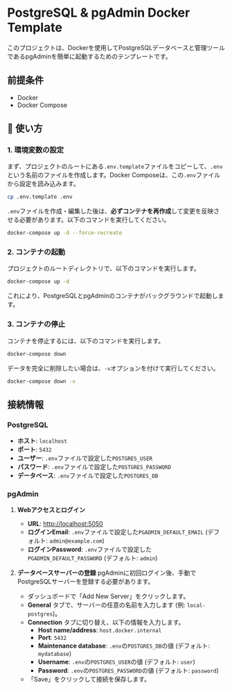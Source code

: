 # PostgreSQL & pgAdmin Docker Template

このプロジェクトは、Dockerを使用してPostgreSQLデータベースと管理ツールであるpgAdminを簡単に起動するためのテンプレートです。

## 前提条件

*   Docker
*   Docker Compose

## 🚀 使い方

### 1. 環境変数の設定

まず、プロジェクトのルートにある`.env.template`ファイルをコピーして、`.env`という名前のファイルを作成します。Docker Composeは、この`.env`ファイルから設定を読み込みます。

```bash
cp .env.template .env
```

`.env`ファイルを作成・編集した後は、**必ずコンテナを再作成**して変更を反映させる必要があります。以下のコマンドを実行してください。

```bash
docker-compose up -d --force-recreate
```

### 2. コンテナの起動

プロジェクトのルートディレクトリで、以下のコマンドを実行します。

```bash
docker-compose up -d
```

これにより、PostgreSQLとpgAdminのコンテナがバックグラウンドで起動します。

### 3. コンテナの停止

コンテナを停止するには、以下のコマンドを実行します。

```bash
docker-compose down
```

データを完全に削除したい場合は、`-v`オプションを付けて実行してください。

```bash
docker-compose down -v
```

## 接続情報

### PostgreSQL

- **ホスト**: `localhost`
- **ポート**: `5432`
- **ユーザー**: `.env`ファイルで設定した`POSTGRES_USER`
- **パスワード**: `.env`ファイルで設定した`POSTGRES_PASSWORD`
- **データベース**: `.env`ファイルで設定した`POSTGRES_DB`

### pgAdmin

1.  **Webアクセスとログイン**
    - **URL**: [http://localhost:5050](http://localhost:5050)
    - **ログインEmail**: `.env`ファイルで設定した`PGADMIN_DEFAULT_EMAIL` (デフォルト: `admin@example.com`)
    - **ログインPassword**: `.env`ファイルで設定した`PGADMIN_DEFAULT_PASSWORD` (デフォルト: `admin`)

2.  **データベースサーバーの登録**
    pgAdminに初回ログイン後、手動でPostgreSQLサーバーを登録する必要があります。
    - ダッシュボードで「Add New Server」をクリックします。
    - **General** タブで、サーバーの任意の名前を入力します (例: `local-postgres`)。
    - **Connection** タブに切り替え、以下の情報を入力します。
      - **Host name/address**: `host.docker.internal`
      - **Port**: `5432`
      - **Maintenance database**: `.env`の`POSTGRES_DB`の値 (デフォルト: `mydatabase`)
      - **Username**: `.env`の`POSTGRES_USER`の値 (デフォルト: `user`)
      - **Password**: `.env`の`POSTGRES_PASSWORD`の値 (デフォルト: `password`)
    - 「Save」をクリックして接続を保存します。